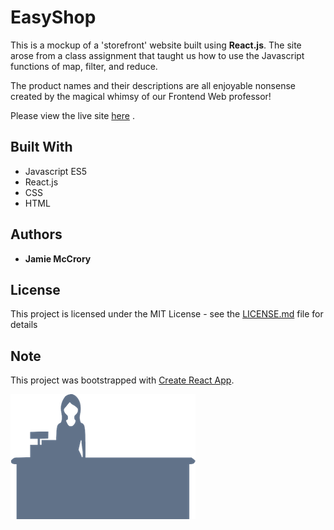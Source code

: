 # EasyShop

This is a mockup of a 'storefront' website built using **React.js**. The site arose from a class assignment that taught us how to use the Javascript functions of map, filter, and reduce.

The product names and their descriptions are all enjoyable nonsense created by the magical whimsy of our Frontend Web professor!

Please view the live site [here](https://jamiejamiebobamie.github.io/easy-shop/) .

## Built With

* Javascript ES5
* React.js
* CSS
* HTML

## Authors

* **Jamie McCrory**

## License

This project is licensed under the MIT License - see the [LICENSE.md](LICENSE.md) file for details

## Note

This project was bootstrapped with [Create React App](https://github.com/facebook/create-react-app).

![alt text](./public/imgs/checkout_iconFront.png)
